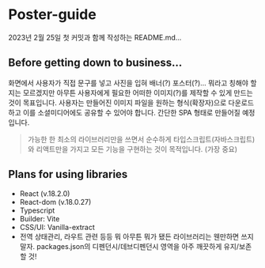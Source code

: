 # Poster-guide

2023년 2월 25일 첫 커밋과 함께 작성하는 README.md...

## Before getting down to business...

화면에서 사용자가 직접 문구를 넣고 사진을 입혀 배너(?) 포스터(?)... 뭐라고 칭해야 할지는 모르겠지만 아무튼 사용자에게 필요한 어떠한 이미지(?)를 제작할 수 있게 만드는 것이 목표입니다. 사용자는 만들어진 이미지 파일을 원하는 형식(확장자)으로 다운로드하고 이를 소셜미디어에도 공유할 수 있어야 합니다. 간단한 SPA 형태로 만들어질 예정입니다.

> 가능한 한 최소의 라이브러리만을 쓰면서 순수하게 타입스크립트(자바스크립트)와 리액트만을 가지고 모든 기능을 구현하는 것이 목적입니다. (가장 중요)

## Plans for using libraries

- React (v.18.2.0)
- React-dom (v.18.0.27)
- Typescript
- Builder: Vite
- CSS/UI: Vanilla-extract
- 전역 상태관리, 라우트 관련 등등 뭐 아무튼 뭐가 됐든 라이브러리는 웬만하면 쓰지 말자. packages.json의 디펜던시/데브디펜던시 영역을 아주 깨끗하게 유지/보존할 것!
